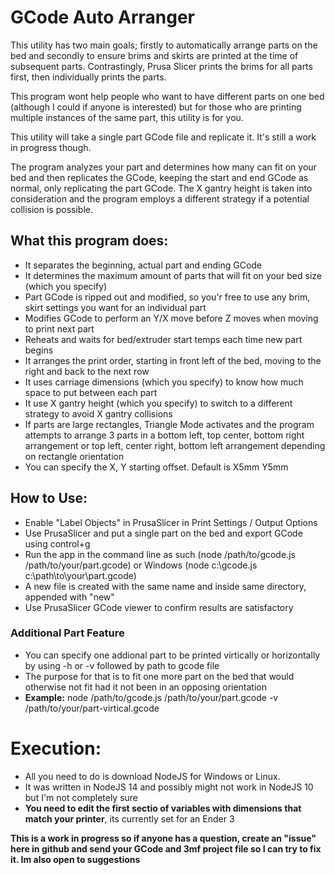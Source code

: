 # GCode Auto Arranger

This utility has two main goals; firstly to automatically arrange parts on the bed and secondly to ensure brims and skirts are printed at the time of subsequent parts. Contrastingly, Prusa Slicer prints the brims for all parts first, then individually prints the parts.

This program wont help people who want to have different parts on one bed (although I could if anyone is interested) but for those who are printing multiple instances of the same part, this utility is for you.

This utility will take a single part GCode file and replicate it. It's still a work in progress though.

The program analyzes your part and determines how many can fit on your bed and then replicates the GCode, keeping the start and end GCode as normal, only replicating the part GCode. The X gantry height is taken into consideration and the program employs a different strategy if a potential collision is possible.


## What this program does:

* It separates the beginning, actual part and ending GCode
* It determines the maximum amount of parts that will fit on your bed size (which you specify)
* Part GCode is ripped out and modified, so you'r free to use any brim, skirt settings you want for an individual part
* Modifies GCode to perform an Y/X move before Z moves when moving to print next part
* Reheats and waits for bed/extruder start temps each time new part begins
* It arranges the print order, starting in front left of the bed, moving to the right and back to the next row
* It uses carriage dimensions (which you specify) to know how much space to put between each part
* It use X gantry height (which you specify) to switch to a different strategy to avoid X gantry collisions
* If parts are large rectangles, Triangle Mode activates and the program attempts to arrange 3 parts in a bottom left, top center, bottom right arrangement or top left, center right, bottom left arrangement depending on rectangle orientation
* You can specify the X, Y starting offset. Default is X5mm Y5mm


## How to Use:

* Enable "Label Objects" in PrusaSlicer in Print Settings / Output Options
* Use PrusaSlicer and put a single part on the bed and export GCode using control+g
* Run the app in the command line as such (node /path/to/gcode.js /path/to/your/part.gcode) or Windows (node c:\gcode.js c:\path\to\your\part.gcode)
* A new file is created with the same name and inside same directory, appended with "new"
* Use PrusaSlicer GCode viewer to confirm results are satisfactory

### Additional Part Feature
* You can specify one addional part to be printed virtically or horizontally by using -h or -v followed by path to gcode file
* The purpose for that is to fit one more part on the bed that would otherwise not fit had it not been in an opposing orientation
* **Example:** node /path/to/gcode.js /path/to/your/part.gcode -v /path/to/your/part-virtical.gcode

# Execution:
* All you need to do is download NodeJS for Windows or Linux.
* It was written in NodeJS 14 and possibly might not work in NodeJS 10 but I'm not completely sure
* **You need to edit the first sectio of variables with dimensions that match your printer**, its currently set for an Ender 3



**This is a work in progress so if anyone has a question, create an "issue" here in github and send your GCode and 3mf project file so I can try to fix it. Im also open to suggestions**
